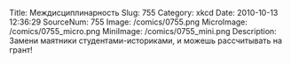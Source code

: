 Title: Междисциплинарность 
Slug: 755 
Category: xkcd 
Date: 2010-10-13 12:36:29 
SourceNum: 755 
Image: /comics/0755.png 
MicroImage: /comics/0755_micro.png 
MiniImage: /comics/0755_mini.png 
Description: Замени маятники студентами-историками, и можешь рассчитывать на грант! 

